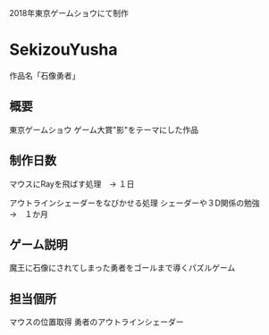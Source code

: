 2018年東京ゲームショウにて制作

# SekizouYusha
作品名「石像勇者」

## 概要
東京ゲームショウ ゲーム大賞"影"をテーマにした作品

## 制作日数
マウスにRayを飛ばす処理　→ １日

アウトラインシェーダーをなびかせる処理
シェーダーや３D関係の勉強　　　　　　　→　１か月

## ゲーム説明
魔王に石像にされてしまった勇者をゴールまで導くパズルゲーム

## 担当個所
マウスの位置取得
勇者のアウトラインシェーダー
